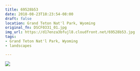 ```yaml
---
title: 69528b53
date: 2018-08-23T18:23:54-08:00
draft: false
location: Grand Teton Nat'l Park, Wyoming
original_fn: DSCF0331_01.jpg
img_url: https://d17enza3bfujl8.cloudfront.net/69528b53.jpg 
tags:
- Grand Teton Nat'l Park, Wyoming
- landscapes

---
```


![](https://d17enza3bfujl8.cloudfront.net/69528b53.jpg)
